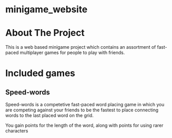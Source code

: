 # minigame_website

# About The Project
This is a web based minigame project which contains an assortment of fast-paced multiplayer games for people to play with friends.

# Included games
## Speed-words

Speed-words is a competetive fast-paced word placing game in which you are competing against your friends to be the fastest to place connecting words to the last placed word on the grid.

You gain points for the length of the word, along with points for using rarer characters